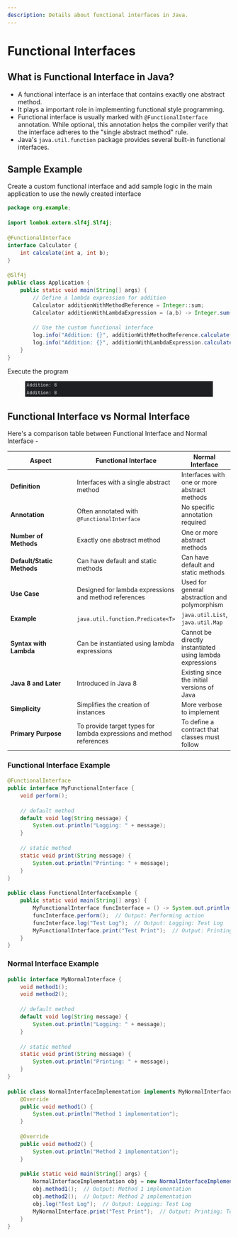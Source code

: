 ```yaml
---
description: Details about functional interfaces in Java.
---
```


# Functional Interfaces

## **What is Functional Interface in Java?**

* A functional interface is an interface that contains exactly one abstract method.
* It plays a important role in implementing functional style programming.
* Functional interface is usually marked with `@FunctionalInterface` annotation. While optional, this annotation helps the compiler verify that the interface adheres to the "single abstract method" rule.
* Java's `java.util.function` package provides several built-in functional interfaces.

## **Sample Example**

Create a custom functional interface and add sample logic in the main application to use the newly created interface

```java
package org.example;

import lombok.extern.slf4j.Slf4j;

@FunctionalInterface
interface Calculator {
    int calculate(int a, int b);
}

@Slf4j
public class Application {
    public static void main(String[] args) {
        // Define a lambda expression for addition
        Calculator additionWithMethodReference = Integer::sum;
        Calculator additionWithLambdaExpression = (a,b) -> Integer.sum(a,b);

        // Use the custom functional interface
        log.info("Addition: {}", additionWithMethodReference.calculate(5, 3));
        log.info("Addition: {}", additionWithLambdaExpression.calculate(5, 3));
    }
}
```

Execute the program

<figure><img src="../../../../.gitbook/assets/image (2) (1).png" alt="" width="563"><figcaption></figcaption></figure>

## Functional Interface vs Normal Interface

Here's a comparison table between Functional Interface and Normal Interface -

<table data-full-width="true"><thead><tr><th width="216">Aspect</th><th>Functional Interface</th><th>Normal Interface</th></tr></thead><tbody><tr><td><strong>Definition</strong></td><td>Interfaces with a single abstract method</td><td>Interfaces with one or more abstract methods</td></tr><tr><td><strong>Annotation</strong></td><td>Often annotated with <code>@FunctionalInterface</code></td><td>No specific annotation required</td></tr><tr><td><strong>Number of Methods</strong></td><td>Exactly one abstract method</td><td>One or more abstract methods</td></tr><tr><td><strong>Default/Static Methods</strong></td><td>Can have default and static methods</td><td>Can have default and static methods</td></tr><tr><td><strong>Use Case</strong></td><td>Designed for lambda expressions and method references</td><td>Used for general abstraction and polymorphism</td></tr><tr><td><strong>Example</strong></td><td><code>java.util.function.Predicate&#x3C;T></code></td><td><code>java.util.List</code>, <code>java.util.Map</code></td></tr><tr><td><strong>Syntax with Lambda</strong></td><td>Can be instantiated using lambda expressions</td><td>Cannot be directly instantiated using lambda expressions</td></tr><tr><td><strong>Java 8 and Later</strong></td><td>Introduced in Java 8</td><td>Existing since the initial versions of Java</td></tr><tr><td><strong>Simplicity</strong></td><td>Simplifies the creation of instances</td><td>More verbose to implement</td></tr><tr><td><strong>Primary Purpose</strong></td><td>To provide target types for lambda expressions and method references</td><td>To define a contract that classes must follow</td></tr></tbody></table>



### Functional Interface Example

```java
@FunctionalInterface
public interface MyFunctionalInterface {
    void perform();

    // default method
    default void log(String message) {
        System.out.println("Logging: " + message);
    }

    // static method
    static void print(String message) {
        System.out.println("Printing: " + message);
    }
}

public class FunctionalInterfaceExample {
    public static void main(String[] args) {
        MyFunctionalInterface funcInterface = () -> System.out.println("Performing action");
        funcInterface.perform();  // Output: Performing action
        funcInterface.log("Test Log");  // Output: Logging: Test Log
        MyFunctionalInterface.print("Test Print");  // Output: Printing: Test Print
    }
}
```

### Normal Interface Example

```java
public interface MyNormalInterface {
    void method1();
    void method2();

    // default method
    default void log(String message) {
        System.out.println("Logging: " + message);
    }

    // static method
    static void print(String message) {
        System.out.println("Printing: " + message);
    }
}

public class NormalInterfaceImplementation implements MyNormalInterface {
    @Override
    public void method1() {
        System.out.println("Method 1 implementation");
    }

    @Override
    public void method2() {
        System.out.println("Method 2 implementation");
    }

    public static void main(String[] args) {
        NormalInterfaceImplementation obj = new NormalInterfaceImplementation();
        obj.method1();  // Output: Method 1 implementation
        obj.method2();  // Output: Method 2 implementation
        obj.log("Test Log");  // Output: Logging: Test Log
        MyNormalInterface.print("Test Print");  // Output: Printing: Test Print
    }
}
```
